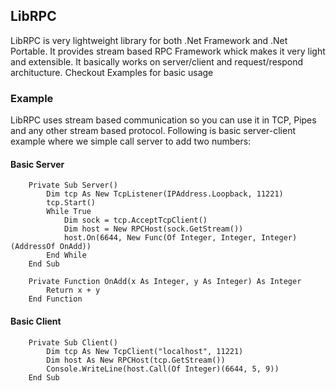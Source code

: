## LibRPC

LibRPC is very lightweight library for both .Net Framework and .Net Portable.
It provides stream based RPC Framework whick makes it very light and extensible.
It basically works on server/client and request/respond architucture.
Checkout Examples for basic usage

### Example

LibRPC uses stream based communication so you can use it in TCP, Pipes and any
other stream based protocol. Following is basic server-client example where
we simple call server to add two numbers:

#### Basic Server

```vb.net
	Private Sub Server()
		Dim tcp As New TcpListener(IPAddress.Loopback, 11221)
		tcp.Start()
		While True
			Dim sock = tcp.AcceptTcpClient()
			Dim host = New RPCHost(sock.GetStream())
			host.On(6644, New Func(Of Integer, Integer, Integer)(AddressOf OnAdd))
		End While
	End Sub

	Private Function OnAdd(x As Integer, y As Integer) As Integer
		Return x + y
	End Function
```

#### Basic Client

```vb.net
	Private Sub Client()
		Dim tcp As New TcpClient("localhost", 11221)
		Dim host As New RPCHost(tcp.GetStream())
		Console.WriteLine(host.Call(Of Integer)(6644, 5, 9))
	End Sub
```
